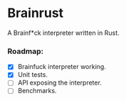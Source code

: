 # Brainrust
A Brainf*ck interpreter written in Rust.

### Roadmap:
- [X] Brainfuck interpreter working.
- [X] Unit tests.
- [ ] API exposing the interpreter.
- [ ] Benchmarks.
